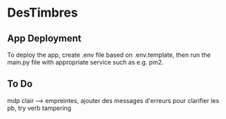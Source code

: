 # DesTimbres

## App Deployment

To deploy the app, create .env file based on .env.template, then run the main.py file with appropriate service such as e.g. pm2.

## To Do

mdp clair --> empreintes, ajouter des messages d'erreurs pour clarifier les pb, try verb tampering